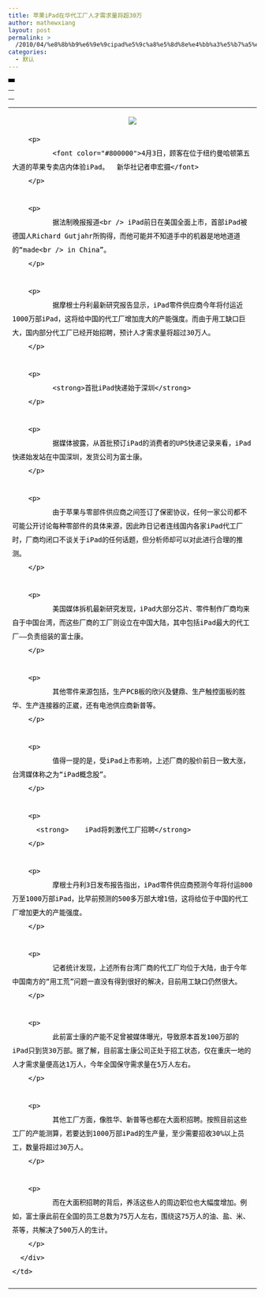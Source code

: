 ```yaml
---
title: 苹果iPad在华代工厂人才需求量将超30万
author: mathewxiang
layout: post
permalink: >
  /2010/04/%e8%8b%b9%e6%9e%9cipad%e5%9c%a8%e5%8d%8e%e4%bb%a3%e5%b7%a5%e5%8e%82%e4%ba%ba%e6%89%8d%e9%9c%80%e6%b1%82%e9%87%8f%e5%b0%86%e8%b6%8530%e4%b8%87/
categories:
  - 默认
---
```

<table width="600" border="0" cellspacing="0" cellpadding="0">
  <tr bgcolor="#000000">
    <td align="center" colspan="2" style="font-family: 宋体; font-size: 12px; text-decoration: none;">
      <img src="http://imgs.xinhuanet.com/icon/xilan/blank.gif" width="1" height="1" />
    </td>
  </tr>
</table>

<table width="100%" border="0" cellspacing="0" cellpadding="0">
  <tr>
    <td height="18" width="100%" style="font-family: 宋体; font-size: 12px; text-decoration: none;" />
  </tr>
</table>

<table width="580" border="0" cellspacing="0" cellpadding="0" align="center">
  <tr>
    <td style="font-family: 宋体; font-size: 16px; text-decoration: none; line-height: 28px; color: rgb(0, 0, 0);">
      <div>
        <p align="center">
          <font size="#"><img src="http://news.xinhuanet.com/internet/2010-04/05/xinsrc_412040704160843717686.jpg" border="0" /></font>
        </p>
        
        <p>
              <font color="#800000">4月3日，顾客在位于纽约曼哈顿第五大道的苹果专卖店内体验iPad。  新华社记者申宏摄</font>
        </p>
        
        <p>
              据法制晚报报道<br /> iPad前日在美国全面上市，首部iPad被德国人Richard Gutjahr所购得，而他可能并不知道手中的机器是地地道道的“made<br /> in China”。
        </p>
        
        <p>
              据摩根士丹利最新研究报告显示，iPad零件供应商今年将付运近1000万部iPad，这将给中国的代工厂增加庞大的产能强度。而由于用工缺口巨大，国内部分代工厂已经开始招聘，预计人才需求量将超过30万人。
        </p>
        
        <p>
              <strong>首批iPad快递始于深圳</strong>
        </p>
        
        <p>
              据媒体披露，从首批预订iPad的消费者的UPS快递记录来看，iPad快递始发站在中国深圳，发货公司为富士康。
        </p>
        
        <p>
              由于苹果与零部件供应商之间签订了保密协议，任何一家公司都不可能公开讨论每种零部件的具体来源，因此昨日记者连线国内各家iPad代工厂时，厂商均闭口不谈关于iPad的任何话题，但分析师却可以对此进行合理的推测。
        </p>
        
        <p>
              美国媒体拆机最新研究发现，iPad大部分芯片、零件制作厂商均来自于中国台湾，而这些厂商的工厂则设立在中国大陆，其中包括iPad最大的代工厂——负责组装的富士康。
        </p>
        
        <p>
              其他零件来源包括，生产PCB板的欣兴及健鼎、生产触控面板的胜华、生产连接器的正崴，还有电池供应商新普等。
        </p>
        
        <p>
              值得一提的是，受iPad上市影响，上述厂商的股价前日一致大涨，台湾媒体称之为“iPad概念股”。
        </p>
        
        <p>
          <strong>    iPad将刺激代工厂招聘</strong>
        </p>
        
        <p>
              摩根士丹利3日发布报告指出，iPad零件供应商预测今年将付运800万至1000万部iPad，比早前预测的500多万部大增1倍，这将给位于中国的代工厂增加更大的产能强度。
        </p>
        
        <p>
              记者统计发现，上述所有台湾厂商的代工厂均位于大陆，由于今年中国南方的“用工荒”问题一直没有得到很好的解决，目前用工缺口仍然很大。
        </p>
        
        <p>
              此前富士康的产能不足曾被媒体曝光，导致原本首发100万部的iPad只到货30万部。据了解，目前富士康公司正处于招工状态，仅在重庆一地的人才需求量便高达1万人，今年全国保守需求量在5万人左右。
        </p>
        
        <p>
              其他工厂方面，像胜华、新普等也都在大面积招聘。按照目前这些工厂的产能测算，若要达到1000万部iPad的生产量，至少需要招收30%以上员工，数量将超过30万人。
        </p>
        
        <p>
              而在大面积招聘的背后，养活这些人的周边职位也大幅度增加。例如，富士康此前在全国的员工总数为75万人左右，围绕这75万人的油、盐、米、茶等，共解决了500万人的生计。
        </p>
      </div>
    </td>
  </tr>
</table>